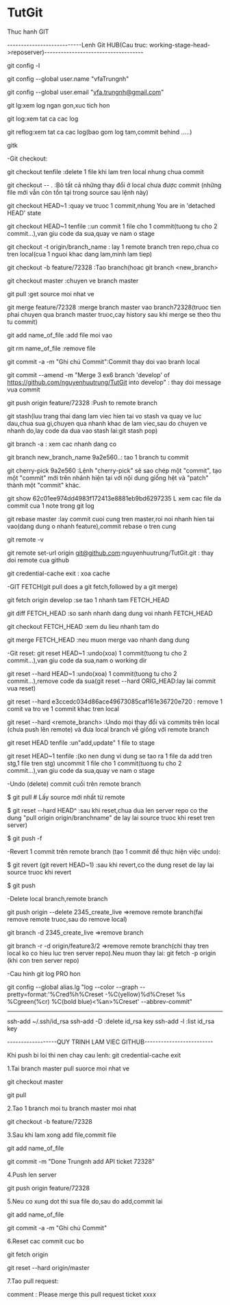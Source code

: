 # TutGit
Thuc hanh GIT

---------------------------Lenh Git HUB(Cau truc: working-stage-head->reposerver)------------------------------------

git config -l

git config --global user.name "vfaTrungnh"

git config --global user.email "vfa.trungnh@gmail.com"

git lg:xem log ngan gon,xuc tich hon

git log:xem tat ca cac log

git reflog:xem tat ca cac log(bao gom log tam,commit behind .....)

gitk


-Git checkout:

git checkout tenfile :delete 1 file khi lam tren local nhung chua commit

git checkout -- . :Bỏ tất cả những thay đổi ở local chưa được commit (những file mới vẫn còn tồn tại trong source sau lệnh này)

git checkout HEAD~1 :quay ve truoc 1 commit,nhung You are in 'detached HEAD' state

git checkout HEAD~1 tenfile ::un commit 1 file cho 1 commit(tuong tu cho 2 commit...),van giu code da sua,quay ve nam o stage

git checkout -t origin/branch_name : lay 1 remote branch tren repo,chua co tren local(cua 1 nguoi khac dang lam,minh lam tiep)

git checkout -b feature/72328 :Tao branch(hoac git branch <new_branch>

git checkout master           :chuyen ve branch master


git pull		      :get source moi nhat ve

git merge feature/72328       :merge branch master vao branch72328(truoc tien phai chuyen qua branch master truoc,cay history sau khi merge se theo thu tu commit)

git add name_of_file          :add file moi vao

git rm name_of_file           :remove file 

git commit -a -m "Ghi chú Commit":Commit thay doi vao branh local

git commit --amend -m "Merge 3 ex6 branch 'develop' of https://github.com/nguyenhuutrung/TutGit into develop" : thay doi message vua commit

git push origin feature/72328 :Push to remote branch

git stash(luu trang thai dang lam viec hien tai vo stash va quay ve luc dau,chua sua gi,chuyen qua nhanh khac de lam viec,sau do chuyen ve nhanh do,lay code da dua vao stash lai:git stash pop)

git branch -a                 : xem cac nhanh dang co

git branch new_branch_name 9a2e560..: tao 1 branch tu commit

git cherry-pick 9a2e560 :Lệnh "cherry-pick" sẽ sao chép một "commit", tạo một "commit" mới trên nhánh hiện tại với nội dung giống hệt và "patch" thành một "commit" khác.

git show 62c01ee974dd4983f172413e8881eb9bd6297235 L xem cac file da commit cua 1 note trong git log

git rebase master             :lay commit cuoi cung tren master,roi noi nhanh hien tai vao(dang dung o nhanh feature),commit rebase o tren cung

git remote -v

git remote set-url origin git@github.com:nguyenhuutrung/TutGit.git : thay doi remote cua github

git credential-cache exit : xoa cache


-GIT FETCH(git pull does a git fetch,followed by a git merge)

git fetch origin develop :se tao 1 nhanh tam FETCH_HEAD

git diff FETCH_HEAD :so sanh nhanh dang dung voi nhanh FETCH_HEAD

git checkout FETCH_HEAD  :xem du lieu nhanh tam do

git merge FETCH_HEAD :neu muon merge vao nhanh dang dung


-Git reset:
git reset HEAD~1	:undo(xoa) 1 commit(tuong tu cho 2 commit...),van giu code da sua,nam o working dir

git reset --hard HEAD~1 :undo(xoa) 1 commit(tuong tu cho 2 commit...),remove code da sua(git reset --hard ORIG_HEAD:lay lai commit vua reset)

git reset --hard e3ccedc034d86ace49673085caf161e36720e720 : remove 1 comit va tro ve 1 commit khac tren local

git reset --hard <remote_branch> :Undo mọi thay đổi và commits trên local (chưa push lên remote) và đưa local branch về giống với remote branch

git reset HEAD tenfile :un"add,update" 1 file to stage

git reset HEAD~1 tenfile :(ko nen dung vi dung se tao ra 1 file da add tren stg,1 file tren stg) uncommit 1 file cho 1 commit(tuong tu cho 2 commit...),van giu code da sua,quay ve nam o stage



-Undo (delete) commit cuối trên remote branch

$ git pull # Lấy source mới nhất từ remote

$ git reset --hard HEAD\^ :sau khi reset,chua dua len server repo co the dung "pull origin origin/branchname" de lay lai source truoc khi reset tren server)

$ git push -f


-Revert 1 commit trên remote branch (tạo 1 commit để thực hiện việc undo):

$ git revert <commit> (git revert HEAD~1) :sau khi revert,co the dung reset de lay lai source truoc khi revert

$ git push


-Delete local branch,remote branch

git push origin --delete 2345_create_live  =>remove remote branch(fai remove remote truoc,sau do remove local)

git branch -d 2345_create_live  =>remove branch

git branch -r -d origin/feature3/2  =>remove remote branch(chi thay tren local ko co hieu luc tren server repo).Neu muon thay lai: git fetch -p origin (khi con tren server repo)


-Cau hinh git log PRO hon

git config --global alias.lg "log --color --graph --pretty=format:'%Cred%h%Creset -%C(yellow)%d%Creset %s %Cgreen(%cr) %C(bold blue)<%an>%Creset' --abbrev-commit"

-------------------------------------------------------------------

ssh-add ~/.ssh/id_rsa
ssh-add -D  :delete id_rsa key
ssh-add -l   :list id_rsa key

------------------QUY TRINH LAM VIEC GITHUB-------------------------

Khi push bi loi thi nen chay cau lenh: git credential-cache exit

1.Tai branch master pull suorce moi nhat ve

git checkout master

git pull

2.Tao 1 branch moi tu branch master moi nhat

git checkout -b feature/72328

3.Sau khi lam xong add file,commit file

git add name_of_file

git commit -m "Done Trungnh add API  ticket 72328"

4.Push len server

git push origin feature/72328

5.Neu co xung dot thi sua file do,sau do add,commit lai

git add name_of_file

git commit -a -m "Ghi chú Commit"

6.Reset cac commit cuc bo

git fetch origin

git reset --hard origin/master

7.Tao pull request:

comment : Please merge this pull request ticket xxxx
